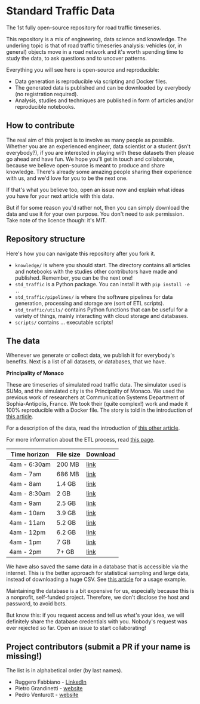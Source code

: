 # Standard Traffic Data

The 1st fully open-source repository for road traffic timeseries.

This repository is a mix of engineering, data science and knowledge. The underling topic is that of road traffic timeseries analysis: vehicles (or, in general) objects move in a road network and it's worth spending time to study the data, to ask questions and to uncover patterns.

Everything you will see here is open-source and reproducible:

 - Data generation is reproducible via scripting and Docker files.
 - The generated data is published and can be downloaded by everybody (no registration required).
 - Analysis, studies and techniques are published in form of articles and/or reproducible notebooks.

## How to contribute

The real aim of this project is to involve as many people as possible. Whether you are an experienced engineer, data scientist or a student (isn't everybody?), if you are interested in playing with these datasets then please go ahead and have fun. We hope you'll get in touch and collaborate, because we believe open-source is meant to produce and share knowledge. There's already some amazing people sharing their experience with us, and we'd love for you to be the next one.

If that's what you believe too, open an issue now and explain what ideas you have for your next article with this data.

But if for some reason you'd rather not, then you can simply download the data and use it for your own purpose. You don't need to ask permission. Take note of the licence though: it's MIT.

## Repository structure

Here's how you can navigate this repository after you fork it.

  - `knowledge/` is where you should start. The directory contains all articles and notebooks with the studies other contributors have made and published. Remember, you can be the next one!
  - `std_traffic` is a Python package. You can install it with `pip install -e .`.
  - `std_traffic/pipelines/` is where the software pipelines for data generation, processing and storage are (sort of ETL scripts).
  - `std_traffic/utils/` contains Python functions that can be useful for a variety of things, mainly interacting with cloud storage and databases.
  - `scripts/` contains ... executable scripts!


## The data

Whenever we generate or collect data, we publish it for everybody's benefits. Next is a list of all datasets, or databases, that we have.

**Principality of Monaco**

These are timeseries of simulated road traffic data. The simulator used is SUMo, and the simulated city is the Principality of Monaco. We used the previous work of researchers at Communication Systems Department of Sophia-Antipolis, France. We took their (quite complex!) work and made it 100% reproducible with a Docker file. The story is told in the introduction of [this article](https://github.com/pgrandinetti/standard-traffic-data/blob/main/knowledge/How_Fast_Would_You_Drive_In_Monaco.ipynb).

For a description of the data, read the introduction of [this other article](https://github.com/pgrandinetti/standard-traffic-data/blob/main/knowledge/Urban_Traffic_Data_Exploratory_Analysis.ipynb).

For more information about the ETL process, read [this page](https://github.com/pgrandinetti/standard-traffic-data/tree/main/std_traffic/pipelines#dockerized-pipeline).

| Time horizon | File size | Download |
| ------------ | --------- | -------- |
| 4am - 6:30am |   200 MB  | [link](https://standard-traffic-data.s3.us-east-2.amazonaws.com/most_0400_0600_1_5.csv) |
| 4am - 7am    |   686 MB  | [link](https://standard-traffic-data.s3.us-east-2.amazonaws.com/most_0400_0700_1_5.csv) |
| 4am - 8am    |   1.4 GB  | [link](https://standard-traffic-data.s3.us-east-2.amazonaws.com/most_0400_0800_1_5.csv) |
| 4am - 8:30am |   2 GB    | [link](https://standard-traffic-data.s3.us-east-2.amazonaws.com/most_0400_0830_1_5.csv) |
| 4am - 9am    |  2.5 GB   | [link](https://standard-traffic-data.s3.us-east-2.amazonaws.com/most_0400_0900_1_5.csv) |
| 4am - 10am   |  3.9 GB   | [link](https://standard-traffic-data.s3.us-east-2.amazonaws.com/most_0400_1000_1_5.csv) |
| 4am - 11am   |  5.2 GB   | [link](https://standard-traffic-data.s3.us-east-2.amazonaws.com/most_0400_1100_1_5.csv) |
| 4am - 12pm   |  6.2 GB   | [link](https://standard-traffic-data.s3.us-east-2.amazonaws.com/most_0400_1200_1_5.csv) |
| 4am - 1pm    |    7 GB   | [link](https://standard-traffic-data.s3.us-east-2.amazonaws.com/most_0400_1300_1_5.csv) |
| 4am - 2pm    |   7+ GB   | [link](https://standard-traffic-data.s3.us-east-2.amazonaws.com/most_0400_1400_1_5.csv) |


We have also saved the same data in a database that is accessible via the internet. This is the better approach for statistical sampling and large data, instead of downloading a huge CSV. See [this article](https://github.com/pgrandinetti/standard-traffic-data/blob/main/knowledge/How_Fast_Would_You_Drive_In_Monaco.ipynb) for a usage example.

Maintaining the database is a bit expensive for us, especially because this is a nonprofit, self-funded project. Therefore, we don't disclose the host and password, to avoid bots.

But know this: if you request access and tell us what's your idea, we will definitely share the database credentials with you. Nobody's request was ever rejected so far. Open an issue to start collaborating!

## Project contributors (submit a PR if your name is missing!)

The list is in alphabetical order (by last names).

- Ruggero Fabbiano - [LinkedIn](https://www.linkedin.com/in/ruggerofabbiano/)
- Pietro Grandinetti - [website](https://pete.world)
- Pedro Venturott - [website](https://pedrohgv.github.io/)
